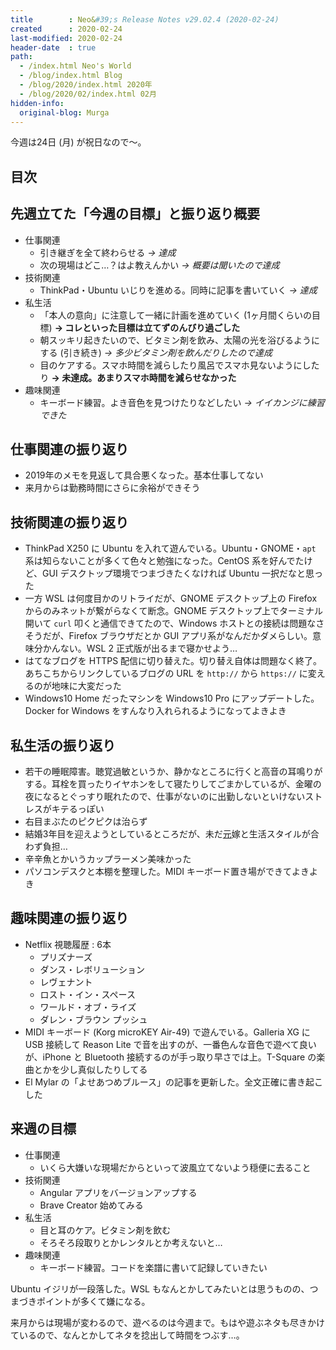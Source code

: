 ```yaml
---
title        : Neo&#39;s Release Notes v29.02.4 (2020-02-24)
created      : 2020-02-24
last-modified: 2020-02-24
header-date  : true
path:
  - /index.html Neo's World
  - /blog/index.html Blog
  - /blog/2020/index.html 2020年
  - /blog/2020/02/index.html 02月
hidden-info:
  original-blog: Murga
---
```


今週は24日 (月) が祝日なので〜。

## 目次

## 先週立てた「今週の目標」と振り返り概要

- 仕事関連
  - 引き継ぎを全て終わらせる *→ 達成*
  - 次の現場はどこ…？はよ教えんかい *→ 概要は聞いたので達成*
- 技術関連
  - ThinkPad・Ubuntu いじりを進める。同時に記事を書いていく *→ 達成*
- 私生活
  - 「本人の意向」に注意して一緒に計画を進めていく (1ヶ月間くらいの目標) **→ コレといった目標は立てずのんびり過ごした**
  - 朝スッキリ起きたいので、ビタミン剤を飲み、太陽の光を浴びるようにする (引き続き) *→ 多少ビタミン剤を飲んだりしたので達成*
  - 目のケアする。スマホ時間を減らしたり風呂でスマホ見ないようにしたり **→ 未達成。あまりスマホ時間を減らせなかった**
- 趣味関連
  - キーボード練習。よき音色を見つけたりなどしたい *→ イイカンジに練習できた*

## 仕事関連の振り返り

- 2019年のメモを見返して具合悪くなった。基本仕事してない
- 来月からは勤務時間にさらに余裕ができそう

## 技術関連の振り返り

- ThinkPad X250 に Ubuntu を入れて遊んでいる。Ubuntu・GNOME・`apt` 系は知らないことが多くて色々と勉強になった。CentOS 系を好んでたけど、GUI デスクトップ環境でつまづきたくなければ Ubuntu 一択だなと思った
- 一方 WSL は何度目かのリトライだが、GNOME デスクトップ上の Firefox からのみネットが繋がらなくて断念。GNOME デスクトップ上でターミナル開いて `curl` 叩くと通信できてたので、Windows ホストとの接続は問題なさそうだが、Firefox ブラウザだとか GUI アプリ系がなんだかダメらしい。意味分かんない。WSL 2 正式版が出るまで寝かせよう…
- はてなブログを HTTPS 配信に切り替えた。切り替え自体は問題なく終了。あちこちからリンクしているブログの URL を `http://` から `https://` に変えるのが地味に大変だった
- Windows10 Home だったマシンを Windows10 Pro にアップデートした。Docker for Windows をすんなり入れられるようになってよきよき

## 私生活の振り返り

- 若干の睡眠障害。聴覚過敏というか、静かなところに行くと高音の耳鳴りがする。耳栓を買ったりイヤホンをして寝たりしてごまかしているが、金曜の夜になるとぐっすり眠れたので、仕事がないのに出勤しないといけないストレスがキテるっぽい
- 右目まぶたのピクピクは治らず
- 結婚3年目を迎えようとしているところだが、未だ<ins datetime="2021-03-26T00:00Z">元</ins>嫁と生活スタイルが合わず負担…
- 辛辛魚とかいうカップラーメン美味かった
- パソコンデスクと本棚を整理した。MIDI キーボード置き場ができてよきよき

## 趣味関連の振り返り

- Netflix 視聴履歴 : 6本
  - プリズナーズ
  - ダンス・レボリューション
  - レヴェナント
  - ロスト・イン・スペース
  - ワールド・オブ・ライズ
  - ダレン・ブラウン プッシュ
- MIDI キーボード (Korg microKEY Air-49) で遊んでいる。Galleria XG に USB 接続して Reason Lite で音を出すのが、一番色んな音色で遊べて良いが、iPhone と Bluetooth 接続するのが手っ取り早さでは上。T-Square の楽曲とかを少し真似したりしてる
- El Mylar の「よせあつめブルース」の記事を更新した。全文正確に書き起こした

## 来週の目標

- 仕事関連
  - いくら大嫌いな現場だからといって波風立てないよう穏便に去ること
- 技術関連
  - Angular アプリをバージョンアップする
  - Brave Creator 始めてみる
- 私生活
  - 目と耳のケア。ビタミン剤を飲む
  - そろそろ段取りとかレンタルとか考えないと…
- 趣味関連
  - キーボード練習。コードを楽譜に書いて記録していきたい

Ubuntu イジリが一段落した。WSL もなんとかしてみたいとは思うものの、つまづきポイントが多くて嫌になる。

来月からは現場が変わるので、遊べるのは今週まで。もはや遊ぶネタも尽きかけているので、なんとかしてネタを捻出して時間をつぶす…。
